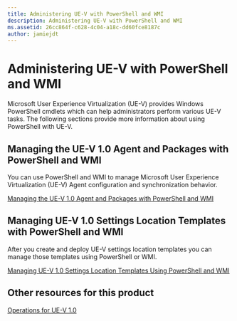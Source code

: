 ```yaml
---
title: Administering UE-V with PowerShell and WMI
description: Administering UE-V with PowerShell and WMI
ms.assetid: 26cc864f-c628-4c04-a18c-dd60fce8187c
author: jamiejdt
---
```


# Administering UE-V with PowerShell and WMI


Microsoft User Experience Virtualization (UE-V) provides Windows PowerShell cmdlets which can help administrators perform various UE-V tasks. The following sections provide more information about using PowerShell with UE-V.

## Managing the UE-V 1.0 Agent and Packages with PowerShell and WMI


You can use PowerShell and WMI to manage Microsoft User Experience Virtualization (UE-V) Agent configuration and synchronization behavior.

[Managing the UE-V 1.0 Agent and Packages with PowerShell and WMI](managing-the-ue-v-10-agent-and-packages-with-powershell-and-wmi.md)

## Managing UE-V 1.0 Settings Location Templates with PowerShell and WMI


After you create and deploy UE-V settings location templates you can manage those templates using PowerShell or WMI.

[Managing UE-V 1.0 Settings Location Templates Using PowerShell and WMI](managing-ue-v-10-settings-location-templates-using-powershell-and-wmi.md)

## Other resources for this product


[Operations for UE-V 1.0](operations-for-ue-v-10.md)

 

 






